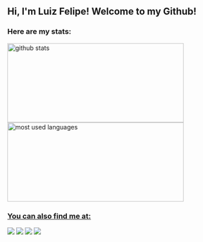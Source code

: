 ## Hi, I'm Luiz Felipe! Welcome to my Github!
### Here are my stats:
<div>
    <a href="https://github.com/lfvalerio">
    <img height="180px" width="400px" alt="github stats" src="https://github-readme-stats.vercel.app/api?username=lfvalerio&show_icons=true&theme=github_dark&include_all_commits=true&count_private=true"/>
    <img height="180px" width="400px" alt="most used languages" src="https://github-readme-stats.vercel.app/api/top-langs/?username=lfvalerio&layout=compact&theme=github_dark&langs_count=16&themes=dracula"/>

</div>


</div>
    
### You can also find me at:
<div> 
  <a href="https://www.linkedin.com/in/luiz-felipe-val%C3%A9rio-a39b89246/" target="_blank"><img src="https://img.shields.io/badge/Linkedin-blue?style=for-the-badge&logo=linkedin&logoColor=white" target="_blank"></a>
  <a href="https://instagram.com/lfvalerio" target="_blank"><img src="https://img.shields.io/badge/-Instagram-red?style=for-the-badge&logo=instagram&logoColor=white" target="_blank"></a>
 	<a href="https://wa.me/5514997364692?lang=en" target="_blank"><img src="https://img.shields.io/badge/Whatsapp-green?style=for-the-badge&logo=whatsapp&logoColor=white" target="_blank"></a>
  <a href = "mailto:valerio.tech@outlook.com"><img src="https://img.shields.io/badge/-Mail-gray?style=for-the-badge&logo=gmail&logoColor=white" target="_blank"></a>
</div>
